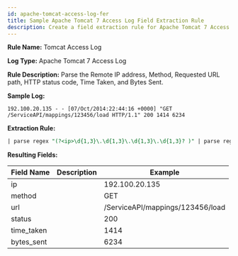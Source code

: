 ```yaml
---
id: apache-tomcat-access-log-fer
title: Sample Apache Tomcat 7 Access Log Field Extraction Rule
description: Create a field extraction rule for Apache Tomcat 7 Access Logs.
---
```


**Rule Name:** Tomcat Access Log  

**Log Type:** Apache Tomcat 7 Access Log  

**Rule Description:** Parse the Remote IP address, Method, Requested URL path, HTTP status code, Time Taken, and Bytes Sent.


**Sample Log:**

```
192.100.20.135 - - [07/Oct/2014:22:44:16 +0000] "GET /ServiceAPI/mappings/123456/load HTTP/1.1" 200 1414 6234
```

**Extraction Rule:**

```sql
| parse regex "(?<ip>\d{1,3}\.\d{1,3}\.\d{1,3}\.\d{1,3}? )" | parse regex "\"(?<method>\D{1,7}? )" | parse regex "\"\D{1,7} (?<url>\S{1,2048}? )" | parse regex "\" (?<status>\d{3}? )" | parse regex "\" \d{3} (?<time_taken>\d{1,}? )" | parse regex "\" \d{3} \d{1,} (?<bytes_sent>\d{1,}?)"
```

**Resulting Fields:**

| Field Name | Description | Example |
|--|--|--|
| ip |   | 192.100.20.135 |
| method |   | GET |
| url |   | /ServiceAPI/mappings/123456/load |
| status |   | 200 |
| time_taken |   | 1414 |
| bytes_sent |   | 6234 |

 
